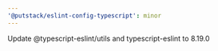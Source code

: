 ```yaml
---
'@putstack/eslint-config-typescript': minor
---
```


Update @typescript-eslint/utils and typescript-eslint to 8.19.0
